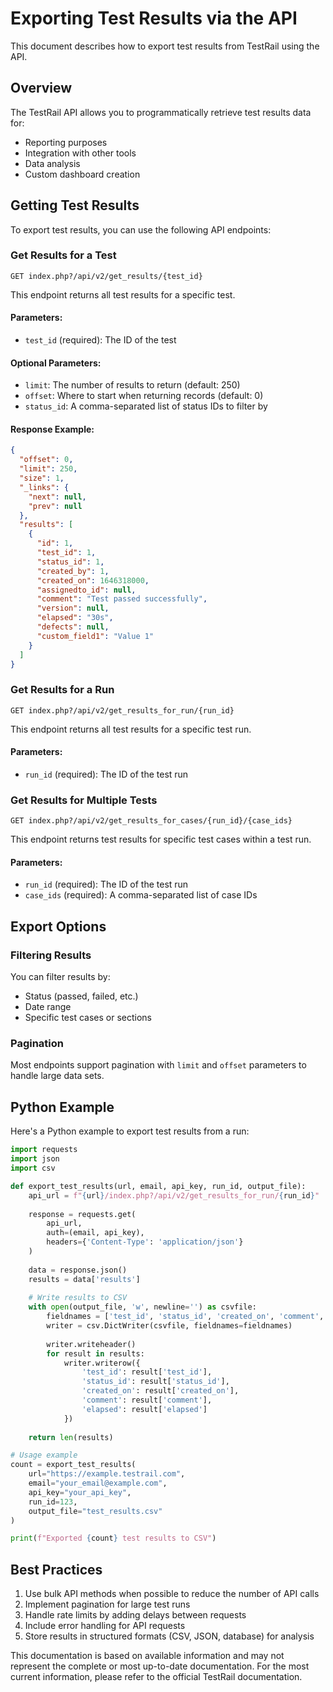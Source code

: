 # Exporting Test Results via the API

This document describes how to export test results from TestRail using the API.

## Overview

The TestRail API allows you to programmatically retrieve test results data for:
- Reporting purposes
- Integration with other tools
- Data analysis
- Custom dashboard creation

## Getting Test Results

To export test results, you can use the following API endpoints:

### Get Results for a Test

```
GET index.php?/api/v2/get_results/{test_id}
```

This endpoint returns all test results for a specific test.

#### Parameters:

- `test_id` (required): The ID of the test

#### Optional Parameters:

- `limit`: The number of results to return (default: 250)
- `offset`: Where to start when returning records (default: 0)
- `status_id`: A comma-separated list of status IDs to filter by

#### Response Example:

```json
{
  "offset": 0,
  "limit": 250,
  "size": 1,
  "_links": {
    "next": null,
    "prev": null
  },
  "results": [
    {
      "id": 1,
      "test_id": 1,
      "status_id": 1,
      "created_by": 1,
      "created_on": 1646318000,
      "assignedto_id": null,
      "comment": "Test passed successfully",
      "version": null,
      "elapsed": "30s",
      "defects": null,
      "custom_field1": "Value 1"
    }
  ]
}
```

### Get Results for a Run

```
GET index.php?/api/v2/get_results_for_run/{run_id}
```

This endpoint returns all test results for a specific test run.

#### Parameters:

- `run_id` (required): The ID of the test run

### Get Results for Multiple Tests

```
GET index.php?/api/v2/get_results_for_cases/{run_id}/{case_ids}
```

This endpoint returns test results for specific test cases within a test run.

#### Parameters:

- `run_id` (required): The ID of the test run
- `case_ids` (required): A comma-separated list of case IDs

## Export Options

### Filtering Results

You can filter results by:
- Status (passed, failed, etc.)
- Date range
- Specific test cases or sections

### Pagination

Most endpoints support pagination with `limit` and `offset` parameters to handle large data sets.

## Python Example

Here's a Python example to export test results from a run:

```python
import requests
import json
import csv

def export_test_results(url, email, api_key, run_id, output_file):
    api_url = f"{url}/index.php?/api/v2/get_results_for_run/{run_id}"
    
    response = requests.get(
        api_url,
        auth=(email, api_key),
        headers={'Content-Type': 'application/json'}
    )
    
    data = response.json()
    results = data['results']
    
    # Write results to CSV
    with open(output_file, 'w', newline='') as csvfile:
        fieldnames = ['test_id', 'status_id', 'created_on', 'comment', 'elapsed']
        writer = csv.DictWriter(csvfile, fieldnames=fieldnames)
        
        writer.writeheader()
        for result in results:
            writer.writerow({
                'test_id': result['test_id'],
                'status_id': result['status_id'],
                'created_on': result['created_on'],
                'comment': result['comment'],
                'elapsed': result['elapsed']
            })
    
    return len(results)

# Usage example
count = export_test_results(
    url="https://example.testrail.com",
    email="your_email@example.com",
    api_key="your_api_key",
    run_id=123,
    output_file="test_results.csv"
)

print(f"Exported {count} test results to CSV")
```

## Best Practices

1. Use bulk API methods when possible to reduce the number of API calls
2. Implement pagination for large test runs
3. Handle rate limits by adding delays between requests
4. Include error handling for API requests
5. Store results in structured formats (CSV, JSON, database) for analysis

This documentation is based on available information and may not represent the complete or most up-to-date documentation. For the most current information, please refer to the official TestRail documentation.
